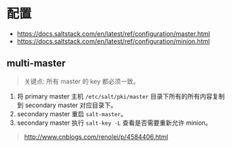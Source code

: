 # 配置

+ https://docs.saltstack.com/en/latest/ref/configuration/master.html
+ https://docs.saltstack.com/en/latest/ref/configuration/minion.html


## multi-master

> 关键点: 所有 master 的 key 都必须一致。

1. 将 primary master 主机 `/etc/salt/pki/master` 目录下所有的所有内容复制到 secondary master 对应目录下。
1. secondary master 重启 `salt-master`。
1. secondary master 执行 `salt-key -L` 查看是否需要重新允许 minion。

> http://www.cnblogs.com/renolei/p/4584406.html
